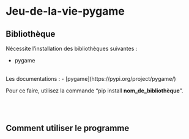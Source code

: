 # Jeu-de-la-vie-pygame
## Bibliothèque
Nécessite l’installation des bibliothèques suivantes : 
- pygame
<br>
Les documentations :
- [pygame](https://pypi.org/project/pygame/)

Pour ce faire, utilisez la commande “pip install __nom_de_bibliothèque__”.

<br><br>
## Comment utiliser le programme
